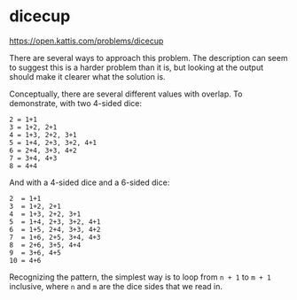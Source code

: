 # dicecup

https://open.kattis.com/problems/dicecup

There are several ways to approach this problem. The description can seem to suggest this is a harder problem than it is, but looking at the output should make it clearer what the solution is.

Conceptually, there are several different values with overlap. To demonstrate, with two 4-sided dice:
```
2 = 1+1
3 = 1+2, 2+1
4 = 1+3, 2+2, 3+1
5 = 1+4, 2+3, 3+2, 4+1
6 = 2+4, 3+3, 4+2
7 = 3+4, 4+3
8 = 4+4
```
And with a 4-sided dice and a 6-sided dice:
```
2  = 1+1
3  = 1+2, 2+1
4  = 1+3, 2+2, 3+1
5  = 1+4, 2+3, 3+2, 4+1
6  = 1+5, 2+4, 3+3, 4+2
7  = 1+6, 2+5, 3+4, 4+3
8  = 2+6, 3+5, 4+4
9  = 3+6, 4+5
10 = 4+6
```

Recognizing the pattern, the simplest way is to loop from `n + 1` to `m + 1 ` inclusive, where `n` and `m` are the dice sides that we read in.
